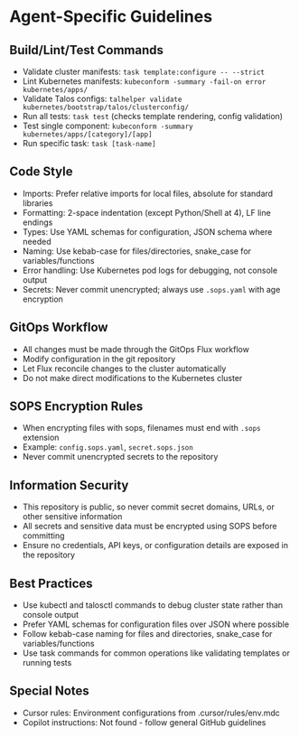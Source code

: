 # Agent-Specific Guidelines

## Build/Lint/Test Commands
- Validate cluster manifests: `task template:configure -- --strict`
- Lint Kubernetes manifests: `kubeconform -summary -fail-on error kubernetes/apps/`
- Validate Talos configs: `talhelper validate kubernetes/bootstrap/talos/clusterconfig/`
- Run all tests: `task test` (checks template rendering, config validation)
- Test single component: `kubeconform -summary kubernetes/apps/[category]/[app]`
- Run specific task: `task [task-name]`

## Code Style
- Imports: Prefer relative imports for local files, absolute for standard libraries
- Formatting: 2-space indentation (except Python/Shell at 4), LF line endings
- Types: Use YAML schemas for configuration, JSON schema where needed
- Naming: Use kebab-case for files/directories, snake_case for variables/functions
- Error handling: Use Kubernetes pod logs for debugging, not console output
- Secrets: Never commit unencrypted; always use `.sops.yaml` with age encryption

## GitOps Workflow
- All changes must be made through the GitOps Flux workflow
- Modify configuration in the git repository
- Let Flux reconcile changes to the cluster automatically
- Do not make direct modifications to the Kubernetes cluster

## SOPS Encryption Rules
- When encrypting files with sops, filenames must end with `.sops` extension
- Example: `config.sops.yaml`, `secret.sops.json`
- Never commit unencrypted secrets to the repository

## Information Security
- This repository is public, so never commit secret domains, URLs, or other sensitive information
- All secrets and sensitive data must be encrypted using SOPS before committing
- Ensure no credentials, API keys, or configuration details are exposed in the repository

## Best Practices
- Use kubectl and talosctl commands to debug cluster state rather than console output
- Prefer YAML schemas for configuration files over JSON where possible
- Follow kebab-case naming for files and directories, snake_case for variables/functions
- Use task commands for common operations like validating templates or running tests

## Special Notes
- Cursor rules: Environment configurations from .cursor/rules/env.mdc
- Copilot instructions: Not found - follow general GitHub guidelines